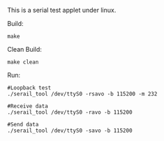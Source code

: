 This is a serial test applet under linux.

Build:
    
    make
Clean Build:
    
    make clean
  
Run:
  
    #Loopback test
    ./serail_tool /dev/ttyS0 -rsavo -b 115200 -m 232
    
    #Receive data
    ./serail_tool /dev/ttyS0 -ravo -b 115200
  
    #Send data
    ./serail_tool /dev/ttyS0 -savo -b 115200
